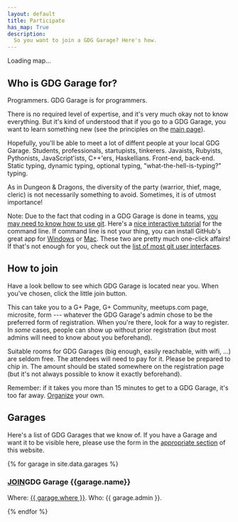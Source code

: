 ```yaml
---
layout: default
title: Participate
has_map: True
description: 
  So you want to join a GDG Garage? Here's how.
---
```


<div id="map-canvas">
	<p id="map-canvas-loading-msg">Loading map...</p>
</div>

## Who is GDG Garage for?

<span class="c1">Programmers</span>. GDG Garage is for programmers.

There is <span class="c2">no required level of expertise</span>, and it's very much okay not to know everything. But it's kind of understood that if you go to a GDG Garage, you want to learn something new (see the principles on the [main page](/)).

Hopefully, you'll be able to meet a lot of diffent people at your local
GDG Garage. Students, professionals, startupists, tinkerers. Javaists,
Rubyists, Pythonists, JavaScript'ists, C++'ers, Haskellians.
Front-end, back-end. Static typing, dynamic typing, optional typing, "what-the-hell-is-typing?" typing.

As in Dungeon & Dragons, the diversity of the party (warrior, thief, 
mage, cleric) is not necessarily something to avoid. Sometimes, it is of utmost importance!

<span class="c3">Note:</span> Due to the fact that coding in a GDG Garage is done in teams, [you may need to know how to use git][Git]. Here's a [nice interactive tutorial][gitTutorial] for the command line. If command line is not your thing, you can install GitHub's great app for [Windows][gitWin] or [Mac][gitMac]. These two are pretty much one-click affairs! If that's not enough for you, check out the [list of most git user interfaces][gitUIs].

[Git]: http://git-scm.com/
[gitTutorial]: http://try.github.io/levels/1/challenges/1
[gitMac]: http://mac.github.com/
[gitWin]: http://windows.github.com/
[gitUIs]: https://git.wiki.kernel.org/index.php/InterfacesFrontendsAndTools#Graphical_Interfaces

## How to join

Have a look bellow to see which GDG Garage is located near you. When you've chosen, click the little join button.

This can take you to a G+ Page, G+ Community, meetups.com page, microsite, form --- whatever the GDG Garage's admin chose to be the preferred form of registration. When you're there, look for a way to register. In _some_ cases, people can show up without prior registration (but most admins will need to know about you beforehand).

Suitable rooms for GDG Garages (big enough, easily reachable, with wifi, ...) are seldom free. The attendees will need to pay for it. <span class="c1">Please be prepared to chip in.</span> The amount should be stated somewhere on the registration page (but it's not always possible to know it exactly beforehand).

Remember: if it takes you more than 15 minutes to
get to a GDG Garage, <span class="c3">it's too far away</span>.
[Organize](/organize/) your own.

## Garages

Here's a list of GDG Garages that we know of. If you have a Garage and want it to be visible here, please use the form in the [appropriate section](/organize/) of this website.

<div class="pure-g-r garages">
  {% for garage in site.data.garages %}
  <div class="pure-u-1-2">
	  <div class="garage-listing">
	    <h3 class="{% cycle 'c1', 'c2', 'c3', 'c4' %}"><a class="pure-button pure-button-primary right" href="{{ garage.joinurl }}">JOIN</a>GDG Garage {{garage.name}}</h3>
	    <p>
	    	Where: <a class="where" href="https://maps.google.com/maps?q={{ garage.where | cgi_escape }}">{{ garage.where }}</a>. 
	    	Who: {{ garage.admin }}. 
	    </p>
	  </div>
	</div>
  {% endfor %}
</div>